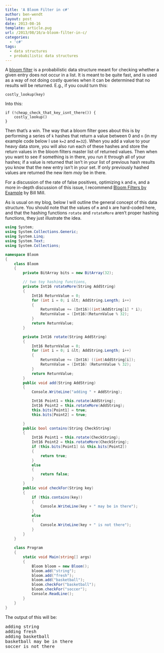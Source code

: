 ```yaml
---
title: 'A Bloom Filter in c#'
author: ben-wendt
layout: post
date: 2013-08-16
template: article.pug
url: /2013/08/16/a-bloom-filter-in-c/
categories:
  - 'c#'
tags:
  - data structures
  - probabilistic data structures
---
```

A [bloom filter][1] is a probabilistic data structure meant for checking whether a given entry does not occur in a list. It is meant to be quite fast, and is used as a way of not doing costly queries when it can be determined that no results will be returned. E.g., if you could turn this:

```
costly_lookup(key)
```

Into this:

```
if (!cheap_check_that_key_isnt_there()) {
    costly_lookup()
}
```

Then that&#8217;s a win.
<span class="more"></span>
The way that a bloom filter goes about this is by performing a series of `k` hashes that return a value between 0 and  `n` (in my example code below I use  `k=2` and `m=32`). When you add a value to your heavy data store, you will also run each of these hashes and store the return values in the bloom filters master list of returned values. Then when you want to see if something is in there, you run it through all of your hashes; if a value is returned that isn&#8217;t in your list of previous hash results you know that the new entry isn&#8217;t in your set. If only previously hashed values are returned the new item _may_ be in there.

For a discussion of the rate of false positives, optimizing  `k` and `m`, and a more in-depth discussion of this issue, I recommend [Bloom Filters by Example][2] by Bill Mill.

As is usual on my blog, below I will outline the general concept of this data structure. You should note that the values of  `m` and  `k` are hard-coded here, and that the hashing functions `rotate` and `rotateMore` aren&#8217;t proper hashing functions, they just illustrate the idea.

```csharp
using System;
using System.Collections.Generic;
using System.Linq;
using System.Text;
using System.Collections;

namespace Bloom
{
    class Bloom
    {
        private BitArray bits = new BitArray(32);

        // two toy hashing functions,
        private Int16 rotateMore(String AddString)
        {
            Int16 ReturnValue = 0;
            for (int i = 0; i &lt; AddString.Length; i++)
            {
                ReturnValue += (Int16)((int)AddString[i] * i);
                ReturnValue = (Int16)(ReturnValue % 32);
            }
            return ReturnValue;
        }

        private Int16 rotate(String AddString)
        {
            Int16 ReturnValue = 0;
            for (int i = 0; i &lt; AddString.Length; i++)
            {
                ReturnValue += (Int16) ((int)AddString[i]);
                ReturnValue = (Int16) (ReturnValue % 32);
            }
            return ReturnValue;
        }
        public void add(String AddString)
        {
            Console.WriteLine("adding " + AddString);

            Int16 Point1 = this.rotate(AddString);
            Int16 Point2 = this.rotateMore(AddString);
            this.bits[Point1] = true;
            this.bits[Point2] = true;

        }
        public bool contains(String CheckString)
        {
            Int16 Point1 = this.rotate(CheckString);
            Int16 Point2 = this.rotateMore(CheckString);
            if (this.bits[Point1] && this.bits[Point2])
            {
                return true;
            }
            else
            {
                return false;
            }
        }
        public void checkFor(String key)
        {
            if (this.contains(key))
            {
                Console.WriteLine(key + " may be in there");
            }
            else
            {
                Console.WriteLine(key + " is not there");
            }
        }
    }
    
    class Program
    {
        static void Main(string[] args)
        {
            Bloom bloom = new Bloom();
            bloom.add("string");
            bloom.add("fresh");
            bloom.add("basketball");
            bloom.checkFor("basketball");
            bloom.checkFor("soccer");
            Console.ReadLine();
        }
    }
}
```

The output of this will be:

<pre>adding string
adding fresh
adding basketball
basketball may be in there
soccer is not there
</pre>

 [1]: http://en.wikipedia.org/wiki/Bloom_filter
 [2]: http://billmill.org/bloomfilter-tutorial/
